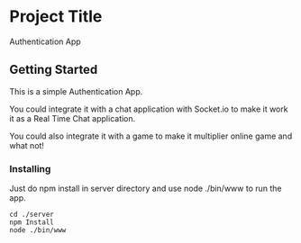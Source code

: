 # Project Title

Authentication App

## Getting Started

This is a simple Authentication App.

You could integrate it with a chat application with Socket.io to make it work it as a Real Time Chat application.

You could also integrate it with a game to make it multiplier online game and what not!


### Installing

Just do npm install in server directory and use node ./bin/www to run the app.

```
cd ./server
npm Install
node ./bin/www
```
